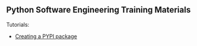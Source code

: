 ## Python Software Engineering Training Materials


Tutorials:

 - [Creating a PYPI package](tutorials/python.pypi-packaging.md)

 
